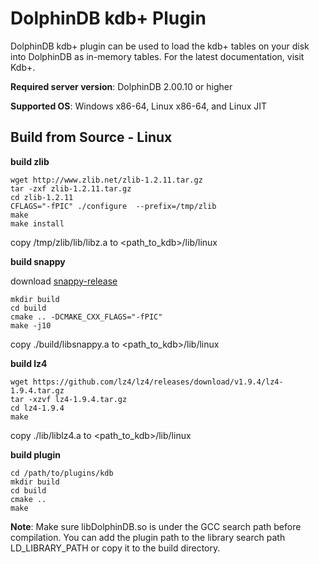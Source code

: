 # DolphinDB kdb+ Plugin

DolphinDB kdb+ plugin can be used to load the kdb+ tables on your disk into DolphinDB as in-memory tables.
For the latest documentation, visit Kdb+.

**Required server version**: DolphinDB 2.00.10 or higher

**Supported OS**: Windows x86-64, Linux x86-64, and Linux JIT

## Build from Source - Linux

**build zlib**

```
wget http://www.zlib.net/zlib-1.2.11.tar.gz
tar -zxf zlib-1.2.11.tar.gz
cd zlib-1.2.11
CFLAGS="-fPIC" ./configure  --prefix=/tmp/zlib
make
make install
```

copy /tmp/zlib/lib/libz.a to <path_to_kdb>/lib/linux

**build snappy**

download [snappy-release](https://github.com/google/snappy/tree/1.1.10)

```
mkdir build
cd build
cmake .. -DCMAKE_CXX_FLAGS="-fPIC"
make -j10
```
copy ./build/libsnappy.a to <path_to_kdb>/lib/linux

**build lz4**
```
wget https://github.com/lz4/lz4/releases/download/v1.9.4/lz4-1.9.4.tar.gz
tar -xzvf lz4-1.9.4.tar.gz
cd lz4-1.9.4
make
```
copy ./lib/liblz4.a to <path_to_kdb>/lib/linux

**build plugin**
```
cd /path/to/plugins/kdb
mkdir build
cd build
cmake ..
make
```

**Note**: Make sure libDolphinDB.so is under the GCC search path before compilation. You can add the plugin path to the library search path LD_LIBRARY_PATH or copy it to the build directory.